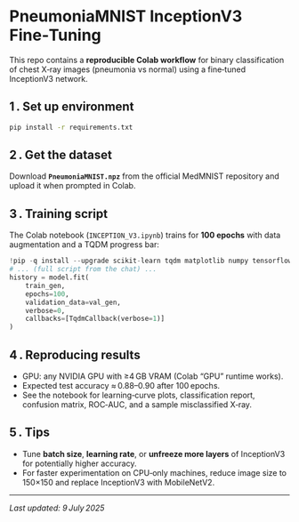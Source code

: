 # PneumoniaMNIST InceptionV3 Fine‑Tuning

This repo contains a **reproducible Colab workflow** for binary
classification of chest X‑ray images (pneumonia vs normal) using a
fine‑tuned InceptionV3 network.

## 1 . Set up environment
```bash
pip install -r requirements.txt
```

## 2 . Get the dataset
Download **`PneumoniaMNIST.npz`** from the official MedMNIST
repository and upload it when prompted in Colab.

## 3 . Training script
The Colab notebook (`INCEPTION_V3.ipynb`) trains for **100 epochs**
with data augmentation and a TQDM progress bar:

```python
!pip -q install --upgrade scikit-learn tqdm matplotlib numpy tensorflow
# ... (full script from the chat) ...
history = model.fit(
    train_gen,
    epochs=100,
    validation_data=val_gen,
    verbose=0,
    callbacks=[TqdmCallback(verbose=1)]
)
```

## 4 . Reproducing results
* GPU: any NVIDIA GPU with ≥4 GB VRAM (Colab “GPU” runtime works).
* Expected test accuracy ≈ 0.88–0.90 after 100 epochs.
* See the notebook for learning‑curve plots, classification report,
  confusion matrix, ROC‑AUC, and a sample misclassified X‑ray.

## 5 . Tips
* Tune **batch size**, **learning rate**, or **unfreeze more layers** of
  InceptionV3 for potentially higher accuracy.
* For faster experimentation on CPU‑only machines, reduce image size to
  150×150 and replace InceptionV3 with MobileNetV2.

---

*Last updated: 9 July 2025*
